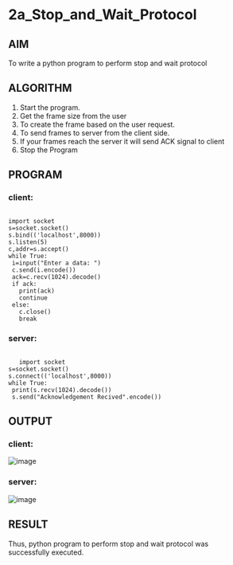 # 2a_Stop_and_Wait_Protocol
## AIM 
To write a python program to perform stop and wait protocol
## ALGORITHM
1. Start the program.
2. Get the frame size from the user
3. To create the frame based on the user request.
4. To send frames to server from the client side.
5. If your frames reach the server it will send ACK signal to client
6. Stop the Program
## PROGRAM
### client:
```

import socket
s=socket.socket()
s.bind(('localhost',8000))
s.listen(5)
c,addr=s.accept()
while True:
 i=input("Enter a data: ")
 c.send(i.encode())
 ack=c.recv(1024).decode()
 if ack:
   print(ack)
   continue
 else:
   c.close()
   break
```

### server:
```

   import socket
s=socket.socket()
s.connect(('localhost',8000))
while True:
 print(s.recv(1024).decode())
 s.send("Acknowledgement Recived".encode())
```

## OUTPUT
### client:
![image](https://github.com/AnkithaMopuri/2a_Stop_and_Wait_Protocol/assets/144979399/4d7210e2-4d89-43e1-9a8b-af0ddf620c7b)

### server:
![image](https://github.com/AnkithaMopuri/2a_Stop_and_Wait_Protocol/assets/144979399/b2dca879-6b60-4185-be10-b725a6d37e75)


## RESULT
Thus, python program to perform stop and wait protocol was successfully executed.
